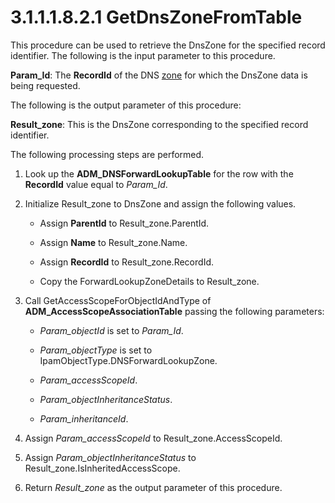 <html dir="LTR" xmlns:mshelp="http://msdn.microsoft.com/mshelp" xmlns:ddue="http://ddue.schemas.microsoft.com/authoring/2003/5" xmlns:xlink="http://www.w3.org/1999/xlink" xmlns:tool="http://www.microsoft.com/tooltip">
 <body>
 <div id="header">
 <h1 class="heading">3.1.1.1.8.2.1 GetDnsZoneFromTable</h1>
 </div>
 <div id="mainSection">
 <div id="mainBody">
 <div id="allHistory" class="saveHistory"></div>
 <div id="sectionSection0" class="section" name="collapseableSection">
 

<p>This procedure can be used to retrieve the DnsZone for the
specified record identifier. The following is the input parameter to this
procedure.</p>

<p><b>Param_Id</b>: The <b>RecordId</b> of the DNS <a href="21b4a631-8f28-420f-822f-c5f879d5046e.md#gt_e6a86700-c17d-4513-8f4f-5aacaff014df">zone</a> for which the DnsZone
data is being requested.</p>

<p>The following is the output parameter of this procedure:</p>

<p><b>Result_zone</b>: This is the DnsZone corresponding to the
specified record identifier.</p>

<p>The following processing steps are performed.</p>

<ol><li><p><span> </span>Look up the <b>ADM_DNSForwardLookupTable</b>
for the row with the <b>RecordId</b> value equal to <i>Param_Id</i>.</p>

</li><li><p><span> </span>Initialize
Result_zone to DnsZone and assign the following values.</p>

<ul><li><p><span><span> </span></span>Assign
<b>ParentId</b> to Result_zone.ParentId.</p>

</li><li><p><span><span> </span></span>Assign
<b>Name</b> to Result_zone.Name.</p>

</li><li><p><span><span> </span></span>Assign
<b>RecordId</b> to Result_zone.RecordId.</p>

</li><li><p><span><span> </span></span>Copy
the ForwardLookupZoneDetails to Result_zone.</p>

</li></ul></li><li><p><span> </span>Call
GetAccessScopeForObjectIdAndType of <b>ADM_AccessScopeAssociationTable</b>
passing the following parameters:</p>

<ul><li><p><span><span> </span></span><i>Param_objectId</i>
is set to <i>Param_Id</i>.</p>

</li><li><p><span><span> </span></span><i>Param_objectType</i>
is set to IpamObjectType.DNSForwardLookupZone.</p>

</li><li><p><span><span> </span></span><i>Param_accessScopeId</i>.</p>

</li><li><p><span><span> </span></span><i>Param_objectInheritanceStatus</i>.</p>

</li><li><p><span><span> </span></span><i>Param_inheritanceId</i>.</p>

</li></ul></li><li><p><span> </span>Assign <i>Param_accessScopeId</i>
to Result_zone.AccessScopeId.</p>

</li><li><p><span> </span>Assign <i>Param_objectInheritanceStatus</i>
to Result_zone.IsInheritedAccessScope.</p>

</li><li><p><span> </span>Return <i>Result_zone</i>
as the output parameter of this procedure.</p>

</li></ol>
 </div>
 </div>
 </div>
 </body>
</html>